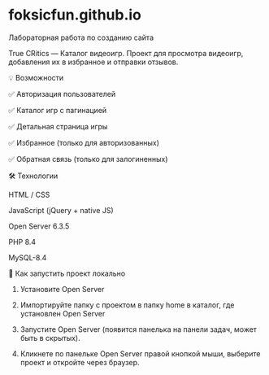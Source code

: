 # foksicfun.github.io
Лабораторная работа по созданию сайта

True CRitics — Каталог видеоигр. Проект для просмотра видеоигр, добавления их в избранное и отправки отзывов.

💡 Возможности

✅ Авторизация пользователей

✅ Каталог игр с пагинацией

✅ Детальная страница игры

✅ Избранное (только для авторизованных)

✅ Обратная связь (только для залогиненных)


🛠 Технологии

HTML / CSS

JavaScript (jQuery + native JS)

Open Server 6.3.5

PHP 8.4

MySQL-8.4


📌 Как запустить проект локально

1. Установите Open Server

2. Импортируйте папку с проектом в папку home в каталог, где установлен Open Server

3. Запустите Open Server (появится панелька на панели задач, может быть в скрытых).

4. Кликнете по панельке Open Server правой кнопкой мыши, выберите проект и откройте через браузер.
